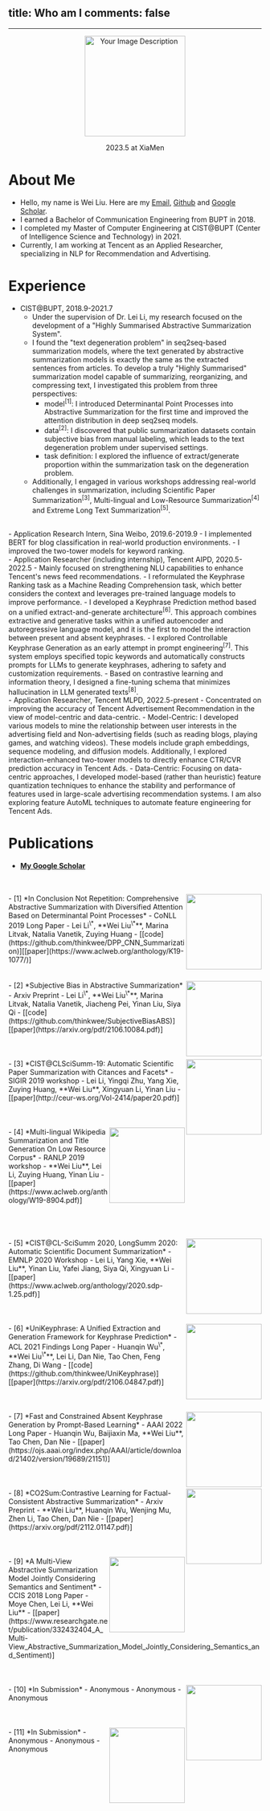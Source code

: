 ﻿title: Who am I
comments: false
---
***

<p align="center">
  <img src="https://i.imgur.com/8yt5HPX.jpeg" alt="Your Image Description" width="200" height="200">
</p>
<center>2023.5 at XiaMen</center>

# About Me
-	Hello, my name is Wei Liu. Here are my [Email](mailto:thinkwee2767@gmail.com), [Github](https://github.com/thinkwee) and [Google Scholar](https://scholar.google.com/citations?view_op=list_works&hl=en&user=QvW2leIAAAAJ).
-	I earned a Bachelor of Communication Engineering from BUPT in 2018.
-	I completed my Master of Computer Engineering at CIST@BUPT (Center of Intelligence Science and Technology) in 2021.
-	Currently, I am working at Tencent as an Applied Researcher, specializing in NLP for Recommendation and Advertising.

# Experience
-	CIST@BUPT, 2018.9-2021.7
	-	Under the supervision of Dr. Lei Li, my research focused on the development of a "Highly Summarised Abstractive Summarization System".
	-	I found the "text degeneration problem" in seq2seq-based summarization models, where the text generated by abstractive summarization models is exactly the same as the extracted sentences from articles. To develop a truly "Highly Summarised" summarization model capable of summarizing, reorganizing, and compressing text, I investigated this problem from three perspectives:
		-	model<sup>[1]</sup>: I introduced Determinantal Point Processes into Abstractive Summarization for the first time and improved the attention distribution in deep seq2seq models.
		-	data<sup>[2]</sup>: I discovered that public summarization datasets contain subjective bias from manual labeling, which leads to the text degeneration problem under supervised settings.
		-	task definition: I explored the influence of extract/generate proportion within the summarization task on the degeneration problem.
	-	Additionally, I engaged in various workshops addressing real-world challenges in summarization, including Scientific Paper Summarization<sup>[3]</sup>, Multi-lingual and Low-Resource Summarization<sup>[4]</sup> and Extreme Long Text Summarization<sup>[5]</sup>.
</br>   
-	Application Research Intern, Sina Weibo, 2019.6-2019.9
	-	I implemented BERT for blog classification in real-world production environments.
	-	I improved the two-tower models for keyword ranking.
</br>   
-	Application Researcher (including internship), Tencent AIPD, 2020.5-2022.5
	-	Mainly focused on strengthening NLU capabilities to enhance Tencent's news feed recommendations.
	-	I reformulated the Keyphrase Ranking task as a Machine Reading Comprehension task, which better considers the context and leverages pre-trained language models to improve performance.
	-	I developed a Keyphrase Prediction method based on a unified extract-and-generate architecture<sup>[6]</sup>. This approach combines extractive and generative tasks within a unified autoencoder and autoregressive language model, and it is the first to model the interaction between present and absent keyphrases.
	-	I explored Controllable Keyphrase Generation as an early attempt in prompt engineering<sup>[7]</sup>. This system employs specified topic keywords and automatically constructs prompts for LLMs to generate keyphrases, adhering to safety and customization requirements.
	-	Based on contrastive learning and information theory, I designed a fine-tuning schema that minimizes hallucination in LLM generated texts<sup>[8]</sup>.
</br>   
-	Application Researcher, Tencent MLPD, 2022.5-present
	-	Concentrated on improving the accuracy of Tencent Advertisement Recommendation in the view of model-centric and data-centric.
	-	Model-Centric: I developed various models to mine the relationship between user interests in the advertising field and Non-advertising fields (such as reading blogs, playing games, and watching videos). These models include graph embeddings, sequence modeling, and diffusion models. Additionally, I explored interaction-enhanced two-tower models to directly enhance CTR/CVR prediction accuracy in Tencent Ads.
	-	Data-Centric: Focusing on data-centric approaches, I developed model-based (rather than heuristic) feature quantization techniques to enhance the stability and performance of features used in large-scale advertising recommendation systems. I am also exploring feature AutoML techniques to automate feature engineering for Tencent Ads.

# Publications
-	[**My Google Scholar**](https://scholar.google.com/citations?view_op=list_works&hl=en&user=QvW2leIAAAAJ)
</br>
</br>
<img src = "https://s1.ax1x.com/2023/02/16/pSHHBSs.png" align = "right" width = "150">
-	[1] *In Conclusion Not Repetition: Comprehensive Abstractive Summarization with Diversified Attention Based on Determinantal Point Processes*
-	CoNLL 2019 Long Paper 
-	Lei Li<sup>\*</sup>, **Wei Liu<sup>\*</sup>**, Marina Litvak, Natalia Vanetik, Zuying Huang
-	[[code](https://github.com/thinkwee/DPP_CNN_Summarization)][[paper](https://www.aclweb.org/anthology/K19-1077/)] 
</br>
</br>
</br>
<img src = "https://s1.ax1x.com/2023/02/16/pSHLEyn.png" align = "right" width = "150">
-	[2] *Subjective Bias in Abstractive Summarization*
-	Arxiv Preprint
-	Lei Li<sup>\*</sup>, **Wei Liu<sup>\*</sup>**, Marina Litvak, Natalia Vanetik, Jiacheng Pei, Yinan Liu, Siya Qi
-	[[code](https://github.com/thinkwee/SubjectiveBiasABS)][[paper](https://arxiv.org/pdf/2106.10084.pdf)] 
</br>
</br>
</br>
</br>
<img src = "https://s1.ax1x.com/2023/02/16/pSHLQW4.png" align = "right" width = "150">
-	[3] *CIST@CLSciSumm-19: Automatic Scientific Paper Summarization with Citances and Facets*
-	SIGIR 2019 workshop
-	Lei Li, Yingqi Zhu, Yang Xie, Zuying Huang, **Wei Liu**, Xingyuan Li, Yinan Liu
-	[[paper](http://ceur-ws.org/Vol-2414/paper20.pdf)]
</br>
</br>
</br>
</br>
<img src = "https://s1.ax1x.com/2023/02/16/pSHLoXn.png" align = "right" width = "150">
-	[4] *Multi-lingual Wikipedia Summarization and Title Generation On Low Resource Corpus*
-	RANLP 2019 workshop
-	**Wei Liu**, Lei Li, Zuying Huang, Yinan Liu
-	[[paper](https://www.aclweb.org/anthology/W19-8904.pdf)]
</br>
</br>
</br>
</br>
</br>
<img src = "https://s1.ax1x.com/2023/02/16/pSHOhE6.png" align = "right" width = "150">
-	[5] *CIST@CL-SciSumm 2020, LongSumm 2020: Automatic Scientific Document Summarization*
-	EMNLP 2020 Workshop
-	Lei Li, Yang Xie, **Wei Liu**, Yinan Liu, Yafei Jiang, Siya Qi, Xingyuan Li
-	[[paper](https://www.aclweb.org/anthology/2020.sdp-1.25.pdf)] 
</br>
</br>
</br>
</br>
<img src = "https://s1.ax1x.com/2023/02/16/pSHOLDI.png" align = "right" width = "150">
-	[6] *UniKeyphrase: A Unified Extraction and Generation Framework for Keyphrase Prediction*
-	ACL 2021 Findings Long Paper
-	Huanqin Wu<sup>\*</sup>, **Wei Liu<sup>\*</sup>**, Lei Li, Dan Nie, Tao Chen, Feng Zhang, Di Wang
-	[[code](https://github.com/thinkwee/UniKeyphrase)][[paper](https://arxiv.org/pdf/2106.04847.pdf)]
</br>
</br>
</br>
</br>
<img src = "https://s1.ax1x.com/2023/02/16/pSHXu24.png" align = "right" width = "150">
-	[7]  *Fast and Constrained Absent Keyphrase Generation by Prompt-Based Learning*
-	AAAI 2022 Long Paper
-	Huanqin Wu, Baijiaxin Ma, **Wei Liu**, Tao Chen, Dan Nie
-	[[paper](https://ojs.aaai.org/index.php/AAAI/article/download/21402/version/19689/21151)]
</br>
</br>
</br>
</br>
<img src = "https://s1.ax1x.com/2023/02/16/pSHjpo6.png" align = "right" width = "150">
-	[8] *CO2Sum:Contrastive Learning for Factual-Consistent Abstractive Summarization*
-	Arxiv Preprint
-	**Wei Liu**, Huanqin Wu, Wenjing Mu, Zhen Li, Tao Chen, Dan Nie
-	[[paper](https://arxiv.org/pdf/2112.01147.pdf)] 
</br>
</br>
</br>
</br>
<img src = "https://s1.ax1x.com/2023/02/16/pSHjgTx.png" align = "right" width = "150">
-	[9] *A Multi-View Abstractive Summarization Model Jointly Considering Semantics and Sentiment*
-	CCIS 2018 Long Paper
-	Moye Chen, Lei Li, **Wei Liu**
-	[[paper](https://www.researchgate.net/publication/332432404_A_Multi-View_Abstractive_Summarization_Model_Jointly_Considering_Semantics_and_Sentiment)]
</br>
</br>
</br>
</br>
<img src = "" align = "right" width = "150">
-	[10] *In Submission*
-	Anonymous
-	Anonymous
-	Anonymous
</br>
</br>
</br>
</br>
<img src = "" align = "right" width = "150">
-	[11] *In Submission*
-	Anonymous
-	Anonymous
-	Anonymous
